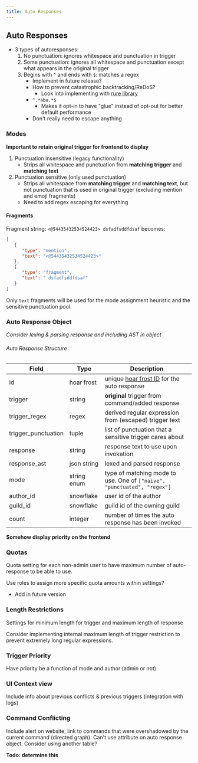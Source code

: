 ```yaml
---
title: Auto Responses
---
```


## Auto Responses

- 3 types of autoresponses:
  1. No punctuation: ignores whitespace and punctuation in trigger
  2. Some punctuation: ignores all whitespace and punctuation except what appears in the original trigger
  3. Begins with `^` and ends with `$`: matches a regex
     - Implement in future release?
     - How to prevent catastrophic backtracking/ReDoS?
       - Look into implementing with [rure library](https://pypi.org/project/rure/)
     - `^.*aba.*$`
       - Makes it opt-in to have "glue" instead of opt-out for better default performance
     - Don't really need to escape anything

### Modes

**Important to retain original trigger for frontend to display**

1. Punctuation insensitive (legacy functionality)
   - Strips all whitespace and punctuation from **matching trigger** and **matching text**
2. Punctuation sensitive (only used punctuation)
   - Strips all whitespace from **matching trigger** and **matching text**, but not punctuation that is used in original trigger (excluding mention and emoji fragments)
   - Need to add regex escaping for everything

#### Fragments

Fragment string: `<@54435432534524423> dsfadfsddfdsaf` becomes:

```json
[ 
   { 
      "type": "mention",
      "text": "<@54435432534524423>"
   },
   { 
      "type": "fragment",
      "text": " dsfadfsddfdsaf"
   }
]
```

Only `text` fragments will be used for the mode assignment heuristic and the sensitive punctuation pool.

### Auto Response Object

*Consider lexing & parsing response and including AST in object*

###### Auto Response Structure

| Field    | Type   | Description                                                                |
| -------- | ------ | -------------------------------------------------------------------------- |
| id      | hoar frost | unique [hoar frost ID](../general/#hoar-frost) for the auto response          |
| trigger | string | **original** trigger from command/added response |
| trigger_regex | regex | derived regular expression from (escaped) trigger text |
| trigger_punctuation | tuple | list of punctuation that a sensitive trigger cares about |
| response | string | response text to use upon invokation |
| response_ast | json string | lexed and parsed response |
| mode | string enum          | type of matching mode to use. One of `["naive", "punctuated", "regex"]`              |
| author_id | snowflake | user id of the author |
| guild_id | snowflake | guild id of the owning guild |
| count | integer | number of times the auto response has been invoked |

**Somehow display priority on the frontend**

### Quotas

Quota setting for each non-admin user to have maximum number of auto-response to be able to use.

Use roles to assign more specific quota amounts within settings?

- Add in future version

### Length Restrictions

Settings for minimum length for trigger and maximum length of response

Consider implementing internal maximum length of trigger restriction to prevent extremely long regular expressions.

### Trigger Priority

Have priority be a function of mode and author (admin or not)

### UI Context view

Include info about previous conflicts & previous triggers (integration with logs)

### Command Conflicting

Include alert on website; link to commands that were overshadowed by the current command (directed graph). Can't use attribute on auto response object. Consider using another table?

**Todo: determine this**
